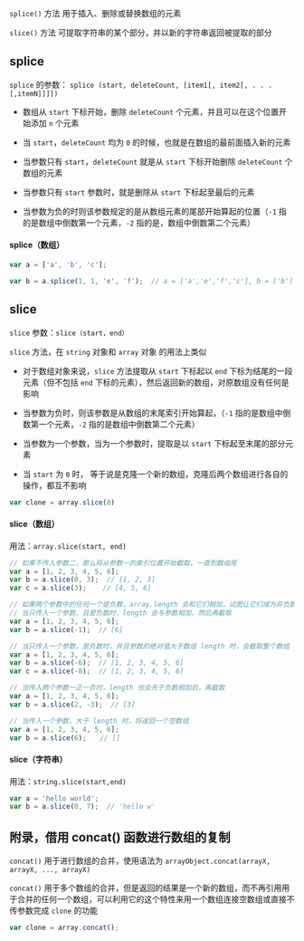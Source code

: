 `splice()` 方法 用于插入、删除或替换数组的元素

`slice()` 方法 可提取字符串的某个部分，并以新的字符串返回被提取的部分


## splice

`splice` 的参数： `splice (start, deleteCount, [item1[, item2[, . . . [,itemN]]]])`

* 数组从 `start` 下标开始，删除 `deleteCount` 个元素，并且可以在这个位置开始添加 `n` 个元素

* 当 `start`，`deleteCount` 均为 `0` 的时候，也就是在数组的最前面插入新的元素

* 当参数只有 `start`，`deleteCount` 就是从 `start` 下标开始删除 `deleteCount` 个数组的元素

* 当参数只有 `start` 参数时，就是删除从 `start` 下标起至最后的元素

* 当参数为负的时则该参数规定的是从数组元素的尾部开始算起的位置（`-1` 指的是数组中倒数第一个元素，`-2` 指的是，数组中倒数第二个元素）



#### splice（数组）

```js
var a = ['a', 'b', 'c'];

var b = a.splice(1, 1, 'e', 'f');  // a = ['a','e','f','c'], b = ['b']
```



## slice

`slice` 参数：`slice（start，end）`

`slice` 方法，在 `string` 对象和 `array` 对象 的用法上类似

* 对于数组对象来说，`slice` 方法提取从 `start` 下标起以 `end` 下标为结尾的一段元素（但不包括 `end` 下标的元素），然后返回新的数组，对原数组没有任何是影响

* 当参数为负时，则该参数是从数组的末尾索引开始算起，（`-1` 指的是数组中倒数第一个元素，`-2` 指的是数组中倒数第二个元素）

* 当参数为一个参数，当为一个参数时，提取是以 `start` 下标起至末尾的部分元素

* 当 `start` 为 `0` 时， 等于说是克隆一个新的数组，克隆后两个数组进行各自的操作，都互不影响




```js
var clone = array.slice(0)
```

#### slice（数组）

用法：`array.slice(start, end)`

```js
// 如果不传入参数二，那么将从参数一的索引位置开始截取，一直到数组尾
var a = [1, 2, 3, 4, 5, 6];
var b = a.slice(0, 3);  // [1, 2, 3]
var c = a.slice(3);    // [4, 5, 6]

// 如果两个参数中的任何一个是负数，array.length 会和它们相加，试图让它们成为非负数，举例说明
// 当只传入一个参数，且是负数时，length 会与参数相加，然后再截取
var a = [1, 2, 3, 4, 5, 6];
var b = a.slice(-1);  // [6]

// 当只传入一个参数，是负数时，并且参数的绝对值大于数组 length 时，会截取整个数组
var a = [1, 2, 3, 4, 5, 6];
var b = a.slice(-6);  // [1, 2, 3, 4, 5, 6]
var c = a.slice(-8);  // [1, 2, 3, 4, 5, 6]

// 当传入两个参数一正一负时，length 也会先于负数相加后，再截取
var a = [1, 2, 3, 4, 5, 6];
var b = a.slice(2, -3);  // [3]

// 当传入一个参数，大于 length 时，将返回一个空数组
var a = [1, 2, 3, 4, 5, 6];
var b = a.slice(6);　　// []
```


#### slice（字符串）

用法：`string.slice(start,end)`

```js
var a = 'hello world';
var b = a.slice(0, 7);  // 'hello w'
```


## 附录，借用 concat() 函数进行数组的复制

`concat()` 用于进行数组的合并，使用语法为 `arrayObject.concat(arrayX, arrayX, ..., arrayX)`

`concat()` 用于多个数组的合并，但是返回的结果是一个新的数组，而不再引用用于合并的任何一个数组，可以利用它的这个特性来用一个数组连接空数组或直接不传参数完成 `clone` 的功能

```js
var clone = array.concat();
```